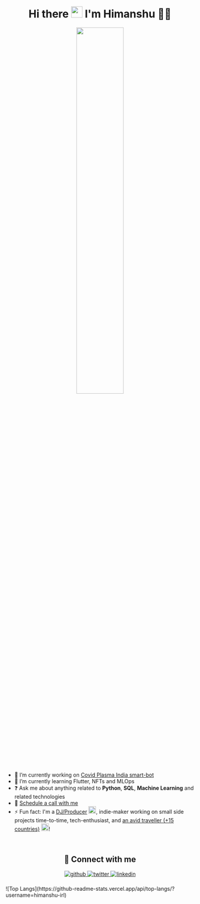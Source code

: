 <h1 align="center">Hi there <a><img src="https://media.giphy.com/media/hvRJCLFzcasrR4ia7z/giphy.gif" width="30px"></a> I'm Himanshu 👨‍💻</h1>

<div align="center">
<img src="https://s10.gifyu.com/images/greetings51c35df0de6b3a51.gif" align="center" style="width: 50%" />
</div>  
<br/>

- 🔭 I’m currently working on [Covid Plasma India smart-bot](https://github.com/himanshu-irl/covidplasma_bot)
- 🌱 I’m currently learning Flutter, NFTs and MLOps  
- ❓ Ask me about anything related to **Python**, **SQL**, **Machine Learning** and related technologies
- 📅 [Schedule a call with me](https://calendly.com/himanshu_irl/15min)
- ⚡ Fun fact:  I'm a [DJ/Producer](https://soundcloud.com/iamdbassic) <a><img src="https://media4.giphy.com/media/LwBTamVefKJxmYwDba/giphy.gif?cid=790b76118743d8f57edf5507acf41b633f2335caa7ec2d22&rid=giphy.gif" width="20px"></a>, indie-maker working on small side projects time-to-time, tech-enthusiast, and [an avid traveller (+15 countries)](https://my.flightradar24.com/hverma) <a><img src="https://media0.giphy.com/media/mC6nepKNr2S6WdgaM5/giphy.gif?cid=ecf05e470ewuvnxowxlu5hw2h5cjkorr3p0dl5zjt1meaan9&rid=giphy.gif&ct=s" width="20px"></a>!

<br/>  

<h2 align="center">🔗 Connect with me</h2>
<div align="center">
<a href="https://github.com/himanshu-irl" target="_blank">
<img src=https://img.shields.io/badge/github-%2324292e.svg?&style=for-the-badge&logo=github&logoColor=white alt=github style="margin-bottom: 5px;" />
</a>
<a href="https://twitter.com/himanshu_irl" target="_blank">
<img src=https://img.shields.io/badge/twitter-%2300acee.svg?&style=for-the-badge&logo=twitter&logoColor=white alt=twitter style="margin-bottom: 5px;" />
</a>
<a href="https://linkedin.com/in/himanshu-irl" target="_blank">
<img src=https://img.shields.io/badge/linkedin-%231E77B5.svg?&style=for-the-badge&logo=linkedin&logoColor=white alt=linkedin style="margin-bottom: 5px;" />
</a>  
</div>  

<br />
![Top Langs](https://github-readme-stats.vercel.app/api/top-langs/?username=himanshu-irl)
